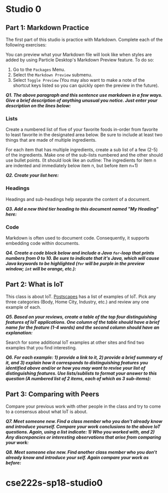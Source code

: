 # Studio 0

## Part 1: Markdown Practice

The first part of this studio is practice with Markdown. Complete each of the following exercises:

You can preview what your Markdown file will look like when styles are added by using Particle Desktop's Markdown Preview feature. To do so:
1. Go to the `Packages` Menu.
1. Select the `Markdown Preview` submenu.
1. Select `Toggle Preview` (You may also want to make a note of the shortcut keys listed so you can quickly open the preview in the future).

***Q1. The above paragraph and this sentence use markdown in a few ways.  Give a brief description of anything unusual you notice.  Just enter your description on the lines below:***

### Lists

Create a numbered list of five of your favorite foods in-order from favorite to least favorite in the designated area below. Be sure to include at least two things that are made of multiple ingredients.  

For each item that has multiple ingredients, create a sub list of a few (2-5) of the ingredients.  Make one of the sub-lists numbered and the other should use bullet points. (It should look like an outline: The ingredients for item n are indented and immediately below item n, but before item n+1)

***Q2. Create your list here:***

### Headings

Headings and sub-headings help separate the content of a document.

***Q3. Add a new third tier heading to this document named "My Heading" here:***

### Code

Markdown is often used to document code.  Consequently, it supports embedding code within documents.

***Q4. Create a code block below and include a Java `for`-loop that prints numbers from 0 to 10. Be sure to indicate that it's Java, which will cause Java keywords to be highlighted (`for` will be purple in the preview window; `int` will be orange, etc.):***

## Part 2: What is IoT

This class is about IoT.  [Postscapes](https://www.postscapes.com/internet-of-things-examples/) has a list of examples of IoT.  Pick any three categories (Body, Home City, Industry, etc.) and review any one example of each.

***Q5.  Based on your reviews, create a table of the top four distinguishing features of IoT applications. One column of the table should have a brief name for the feature (1-4 words) and the second column should have an explanation:***

Search for some additional IoT examples at other sites and find two examples that you find interesting.

***Q6.  For each example: 1) provide a link to it, 2) provide a brief summary of it, and 3) explain how it corresponds to distinguishing features you identified above and/or or how you may want to revise your list of distinguishing features.  Use lists/sublists to format your answer to this question (A numbered list of 2 items, each of which as 3 sub-items):***

## Part 3: Comparing with Peers

Compare your previous work with other people in the class and try to come to a consensus about what IoT is about.

***Q7. Meet someone new.  Find a class member who you don't already know and introduce yourself.  Compare your work conclusions to the above IoT questions. Again, using a list indicate: 1) Who you worked with, and 2) Any discrepancies or interesting observations that arise from comparing your work:***

***Q8. Meet someone else new.  Find another class member who you don't already know and introduce your self.  Again compare your work as before:***
# cse222s-sp18-studio0
